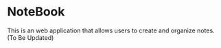 # NoteBook
This is an web application that allows users to create and organize notes. (To Be Updated)